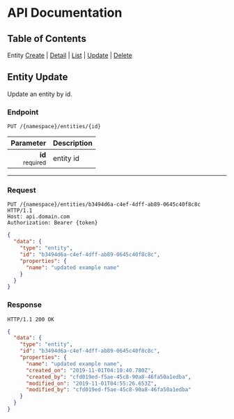 # API Documentation

## Table of Contents
Entity [Create](./create.md) | [Detail](./detail.md) | [List](./list.md) | [Update](./update.md) | [Delete](./delete.md)

## Entity Update

Update an entity by id.

### Endpoint
```http
PUT /{namespace}/entities/{id}
```

| Parameter | Description |
| ---: | --- |
| **id**<br><small>required</small> | entity id |

---

### Request
```http
PUT /{namespace}/entities/b3494d6a-c4ef-4dff-ab89-0645c40f8c8c HTTP/1.1
Host: api.domain.com
Authorization: Bearer {token}
```
```json
{
  "data": {
    "type": "entity",
    "id": "b3494d6a-c4ef-4dff-ab89-0645c40f8c8c",
    "properties": {
      "name": "updated example name"
    }
  }
}
```

### Response
```http
HTTP/1.1 200 OK
```
```json
{
  "data": {
    "type": "entity",
    "id": "b3494d6a-c4ef-4dff-ab89-0645c40f8c8c",
    "properties": {
      "name": "updated example name",
      "created_on": "2019-11-01T04:10:40.780Z",
      "created_by": "cfd019ed-f5ae-45c8-90a8-46fa50a1edba",
      "modified_on": "2019-11-01T04:55:26.653Z",
      "modified_by": "cfd019ed-f5ae-45c8-90a8-46fa50a1edba"
    }
  }
}
```
